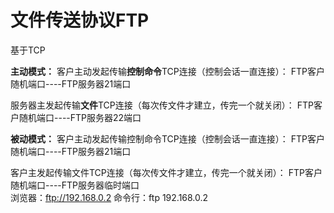 
# **文件传送协议FTP**
基于TCP

**主动模式：**
客户主动发起传输**控制命令**TCP连接（控制会话一直连接）：
FTP客户随机端口----FTP服务器21端口

服务器主发起传输**文件**TCP连接（每次传文件才建立，传完一个就关闭）：
FTP客户随机端口----FTP服务器22端口

**被动模式：**
客户主动发起传输控制命令TCP连接（控制会话一直连接）：
FTP客户随机端口----FTP服务器21端口

客户主发起传输文件TCP连接（每次传文件才建立，传完一个就关闭）：
FTP客户随机端口----FTP服务器临时端口
<br>
浏览器：ftp://192.168.0.2
命令行：ftp 192.168.0.2
<br>
<br>
<br>
